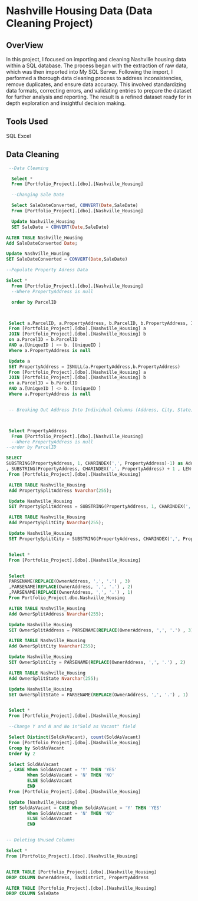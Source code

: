 # Nashville Housing Data (Data Cleaning Project)

## OverView

In this project, I focused on importing and cleaning Nashville housing data within a SQL database. The process began with the extraction of raw data, which was then imported into My SQL Server. Following the import, I performed a thorough data cleaning process to address inconsistencies, remove duplicates, and ensure data accuracy. This involved standardizing data formats, correcting errors, and validating entries to prepare the dataset for further analysis and reporting. The result is a refined dataset ready for in depth exploration and insightful decision making.

## Tools Used
SQL
Excel

## Data Cleaning

```SQL
 --Data Cleaning

  Select * 
  From [Portfolio_Project].[dbo].[Nashville_Housing]

  --Changing Sale Date

  Select SaleDateConverted, CONVERT(Date,SaleDate)
  From [Portfolio_Project].[dbo].[Nashville_Housing]

  Update Nashville_Housing
  SET SaleDate = CONVERT(Date,SaleDate)

ALTER TABLE Nashville_Housing
Add SaleDateConverted Date;

Update Nashville_Housing
SET SaleDateConverted = CONVERT(Date,SaleDate)

--Populate Property Adress Data

Select *
  From [Portfolio_Project].[dbo].[Nashville_Housing]
  --Where PropertyAddress is null 

  order by ParcelID



 Select a.ParcelID, a.PropertyAddress, b.ParcelID, b.PropertyAddress, ISNULL(a.PropertyAddress,b.PropertyAddress)
 From [Portfolio_Project].[dbo].[Nashville_Housing] a
 JOIN [Portfolio_Project].[dbo].[Nashville_Housing] b
 on a.ParcelID = b.ParcelID
 AND a.[UniqueID ] <> b. [UniqueID ]
 Where a.PropertyAddress is null

 Update a
 SET PropertyAddress = ISNULL(a.PropertyAddress,b.PropertyAddress)
 From [Portfolio_Project].[dbo].[Nashville_Housing] a
 JOIN [Portfolio_Project].[dbo].[Nashville_Housing] b
 on a.ParcelID = b.ParcelID
 AND a.[UniqueID ] <> b. [UniqueID ]
 Where a.PropertyAddress is null


 -- Breaking Out Address Into Individual Columns (Address, City, State)



 Select PropertyAddress
  From [Portfolio_Project].[dbo].[Nashville_Housing]
  --Where PropertyAddress is null 
--order by ParcelID

SELECT
SUBSTRING(PropertyAddress, 1, CHARINDEX(',', PropertyAddress)-1) as Address
, SUBSTRING(PropertyAddress, CHARINDEX(',', PropertyAddress) + 1 , LEN(PropertyAddress)) as Address
 From [Portfolio_Project].[dbo].[Nashville_Housing]

 ALTER TABLE Nashville_Housing
 Add PropertySplitAddress Nvarchar(255);

 Update Nashville_Housing
 SET PropertySplitAddress = SUBSTRING(PropertyAddress, 1, CHARINDEX(',', PropertyAddress) -1)

 ALTER TABLE Nashville_Housing
 Add PropertySplitCity Nvarchar(255);

 Update Nashville_Housing
 SET PropertySplitCity = SUBSTRING(PropertyAddress, CHARINDEX(',', PropertyAddress) + 1 , LEN(PropertyAddress))


 Select * 
 From [Portfolio_Project].[dbo].[Nashville_Housing]


 Select
 PARSENAME(REPLACE(OwnerAddress, ',', '.') , 3)
 ,PARSENAME(REPLACE(OwnerAddress, ',', '.') , 2)
 ,PARSENAME(REPLACE(OwnerAddress, ',', '.') , 1)
 From Portfolio_Project.dbo.Nashville_Housing

 ALTER TABLE Nashville_Housing
 Add OwnerSplitAddress Nvarchar(255);

 Update Nashville_Housing
 SET OwnerSplitAddress = PARSENAME(REPLACE(OwnerAddress, ',', '.') , 3)

 ALTER TABLE Nashville_Housing
 Add OwnerSplitCity Nvarchar(255);

 Update Nashville_Housing
 SET OwnerSplitCity = PARSENAME(REPLACE(OwnerAddress, ',', '.') , 2)

 ALTER TABLE Nashville_Housing
 Add OwnerSplitState Nvarchar(255);

 Update Nashville_Housing
 SET OwnerSplitState = PARSENAME(REPLACE(OwnerAddress, ',', '.') , 1)


 Select * 
 From [Portfolio_Project].[dbo].[Nashville_Housing]

 --Change Y and N and No in"Sold as Vacant" field

 Select Distinct(SoldAsVacant), count(SoldAsVacant)
 From [Portfolio_Project].[dbo].[Nashville_Housing]
 Group by SoldAsVacant
 Order by 2

 Select SoldAsVacant
 , CASE When SoldAsVacant = 'Y' THEN 'YES'
        When SoldAsVacant = 'N' THEN 'NO'
		ELSE SoldAsVacant
		END
 From [Portfolio_Project].[dbo].[Nashville_Housing]

 Update [Nashville_Housing] 
 SET SoldAsVacant = CASE When SoldAsVacant = 'Y' THEN 'YES'
        When SoldAsVacant = 'N' THEN 'NO'
		ELSE SoldAsVacant
		END


-- Deleting Unused Columns

Select *
From [Portfolio_Project].[dbo].[Nashville_Housing]


ALTER TABLE [Portfolio_Project].[dbo].[Nashville_Housing]
DROP COLUMN OwnerAddress, TaxDistrict, PropertyAddress

ALTER TABLE [Portfolio_Project].[dbo].[Nashville_Housing]
DROP COLUMN SaleDate
```
